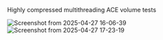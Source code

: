 Highly compressed multithreading ACE volume tests

![Screenshot from 2025-04-27 16-06-39](https://github.com/user-attachments/assets/178b7765-442f-4aa5-a719-8d081cc891c5)
![Screenshot from 2025-04-27 17-23-19](https://github.com/user-attachments/assets/49b3477f-dd94-42f9-acbb-6d1d15dc8211)
